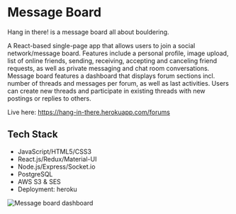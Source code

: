 # Message Board
Hang in there! is a message board all about bouldering. 

A React-based single-page app that allows users to join a social network/message board. Features include a personal profile, image upload, list of online friends, sending, receiving, accepting and canceling friend requests, as well as private messaging and chat room conversations. Message board features a dashboard that displays forum sections incl. number of threads and messages per forum, 
as well as last activities. Users can create new threads and participate in existing threads with new postings or replies to others.

Live here: https://hang-in-there.herokuapp.com/forums

## Tech Stack
* JavaScript/HTML5/CSS3
* React.js/Redux/Material-UI
* Node.js/Express/Socket.io
* PostgreSQL
* AWS S3 & SES
* Deployment: heroku

![Message board dashboard](https://github.com/Alperen-Kan/Message-Board/blob/final/screenshots/dashboard.jpg)
